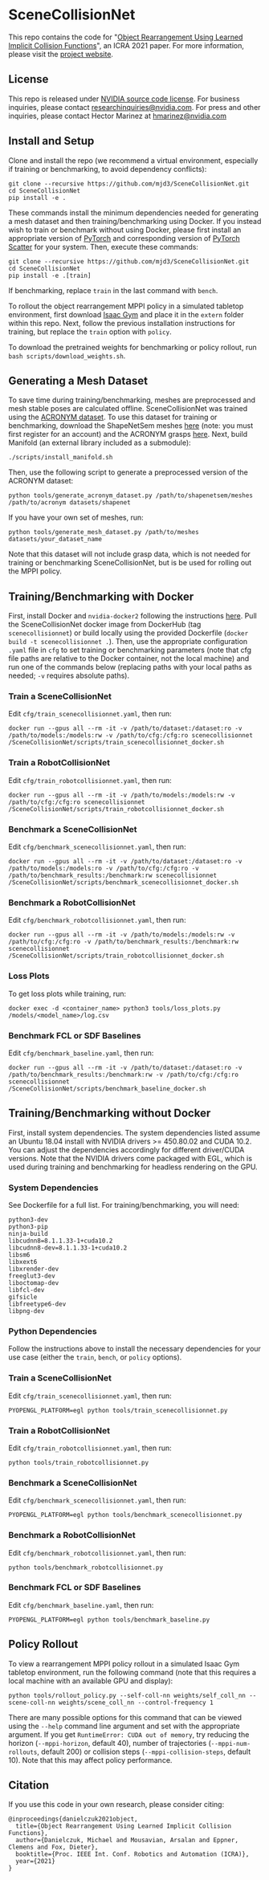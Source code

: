 # SceneCollisionNet
This repo contains the code for "[Object Rearrangement Using Learned Implicit Collision Functions](https://arxiv.org/abs/2011.10726)", an ICRA 2021 paper. For more information, please visit the [project website](https://research.nvidia.com/publication/2021-03_Object-Rearrangement-Using).

## License
This repo is released under [NVIDIA source code license](LICENSE.pdf). For business inquiries, please contact researchinquiries@nvidia.com. For press and other inquiries, please contact Hector Marinez at hmarinez@nvidia.com

## Install and Setup
Clone and install the repo (we recommend a virtual environment, especially if training or benchmarking, to avoid dependency conflicts):
```shell
git clone --recursive https://github.com/mjd3/SceneCollisionNet.git
cd SceneCollisionNet
pip install -e .
```
These commands install the minimum dependencies needed for generating a mesh dataset and then training/benchmarking using Docker. If you instead wish to train or benchmark without using Docker, please first install an appropriate version of [PyTorch](https://pytorch.org/get-started/locally/) and corresponding version of [PyTorch Scatter](https://github.com/rusty1s/pytorch_scatter) for your system. Then, execute these commands:
```shell
git clone --recursive https://github.com/mjd3/SceneCollisionNet.git
cd SceneCollisionNet
pip install -e .[train]
```
If benchmarking, replace `train` in the last command with `bench`.

To rollout the object rearrangement MPPI policy in a simulated tabletop environment, first download [Isaac Gym](https://developer.nvidia.com/isaac-gym) and place it in the `extern` folder within this repo. Next, follow the previous installation instructions for training, but replace the `train` option with `policy`.

To download the pretrained weights for benchmarking or policy rollout, run `bash scripts/download_weights.sh`.

## Generating a Mesh Dataset
To save time during training/benchmarking, meshes are preprocessed and mesh stable poses are calculated offline. SceneCollisionNet was trained using the [ACRONYM dataset](https://sites.google.com/nvidia.com/graspdataset). To use this dataset for training or benchmarking, download the ShapeNetSem meshes [here](https://shapenet.org/) (note: you must first register for an account) and the ACRONYM grasps [here](https://sites.google.com/nvidia.com/graspdataset). Next, build Manifold (an external library included as a submodule):
```shell
./scripts/install_manifold.sh
```

Then, use the following script to generate a preprocessed version of the ACRONYM dataset:
```shell
python tools/generate_acronym_dataset.py /path/to/shapenetsem/meshes /path/to/acronym datasets/shapenet
```

If you have your own set of meshes, run:
```shell
python tools/generate_mesh_dataset.py /path/to/meshes datasets/your_dataset_name
```
Note that this dataset will not include grasp data, which is not needed for training or benchmarking SceneCollisionNet, but is be used for rolling out the MPPI policy.

## Training/Benchmarking with Docker
First, install Docker and `nvidia-docker2` following the instructions [here](https://docs.nvidia.com/datacenter/cloud-native/container-toolkit/install-guide.html#installing-on-ubuntu-and-debian). Pull the SceneCollisionNet docker image from DockerHub (tag `scenecollisionnet`) or build locally using the provided Dockerfile (`docker build -t scenecollisionnet .`). Then, use the appropriate configuration `.yaml` file in `cfg` to set training or benchmarking parameters (note that cfg file paths are relative to the Docker container, not the local machine) and run one of the commands below (replacing paths with your local paths as needed; `-v` requires absolute paths).

### Train a SceneCollisionNet
Edit `cfg/train_scenecollisionnet.yaml`, then run:
```shell
docker run --gpus all --rm -it -v /path/to/dataset:/dataset:ro -v /path/to/models:/models:rw -v /path/to/cfg:/cfg:ro scenecollisionnet /SceneCollisionNet/scripts/train_scenecollisionnet_docker.sh
```

### Train a RobotCollisionNet
Edit `cfg/train_robotcollisionnet.yaml`, then run:
```shell
docker run --gpus all --rm -it -v /path/to/models:/models:rw -v /path/to/cfg:/cfg:ro scenecollisionnet /SceneCollisionNet/scripts/train_robotcollisionnet_docker.sh
```

### Benchmark a SceneCollisionNet
Edit `cfg/benchmark_scenecollisionnet.yaml`, then run:
```shell
docker run --gpus all --rm -it -v /path/to/dataset:/dataset:ro -v /path/to/models:/models:ro -v /path/to/cfg:/cfg:ro -v /path/to/benchmark_results:/benchmark:rw scenecollisionnet /SceneCollisionNet/scripts/benchmark_scenecollisionnet_docker.sh
```


### Benchmark a RobotCollisionNet
Edit `cfg/benchmark_robotcollisionnet.yaml`, then run:
```shell
docker run --gpus all --rm -it -v /path/to/models:/models:rw -v /path/to/cfg:/cfg:ro -v /path/to/benchmark_results:/benchmark:rw scenecollisionnet /SceneCollisionNet/scripts/train_robotcollisionnet_docker.sh
```

### Loss Plots
To get loss plots while training, run:
```shell
docker exec -d <container_name> python3 tools/loss_plots.py /models/<model_name>/log.csv
```

### Benchmark FCL or SDF Baselines
Edit `cfg/benchmark_baseline.yaml`, then run:
```shell
docker run --gpus all --rm -it -v /path/to/dataset:/dataset:ro -v /path/to/benchmark_results:/benchmark:rw -v /path/to/cfg:/cfg:ro scenecollisionnet /SceneCollisionNet/scripts/benchmark_baseline_docker.sh
```

## Training/Benchmarking without Docker
First, install system dependencies. The system dependencies listed assume an Ubuntu 18.04 install with NVIDIA drivers >= 450.80.02 and CUDA 10.2. You can adjust the dependencies accordingly for different driver/CUDA versions. Note that the NVIDIA drivers come packaged with EGL, which is used during training and benchmarking for headless rendering on the GPU.

### System Dependencies
See Dockerfile for a full list. For training/benchmarking, you will need:
```
python3-dev
python3-pip
ninja-build
libcudnn8=8.1.1.33-1+cuda10.2
libcudnn8-dev=8.1.1.33-1+cuda10.2
libsm6
libxext6
libxrender-dev
freeglut3-dev
liboctomap-dev
libfcl-dev
gifsicle
libfreetype6-dev
libpng-dev
```

### Python Dependencies
Follow the instructions above to install the necessary dependencies for your use case (either the `train`, `bench`, or `policy` options).

### Train a SceneCollisionNet
Edit `cfg/train_scenecollisionnet.yaml`, then run:
```shell
PYOPENGL_PLATFORM=egl python tools/train_scenecollisionnet.py
```

### Train a RobotCollisionNet
Edit `cfg/train_robotcollisionnet.yaml`, then run:
```shell
python tools/train_robotcollisionnet.py
```

### Benchmark a SceneCollisionNet
Edit `cfg/benchmark_scenecollisionnet.yaml`, then run:
```shell
PYOPENGL_PLATFORM=egl python tools/benchmark_scenecollisionnet.py
```

### Benchmark a RobotCollisionNet
Edit `cfg/benchmark_robotcollisionnet.yaml`, then run:
```shell
python tools/benchmark_robotcollisionnet.py
```

### Benchmark FCL or SDF Baselines
Edit `cfg/benchmark_baseline.yaml`, then run:
```shell
PYOPENGL_PLATFORM=egl python tools/benchmark_baseline.py
```

## Policy Rollout
To view a rearrangement MPPI policy rollout in a simulated Isaac Gym tabletop environment, run the following command (note that this requires a local machine with an available GPU and display):
```shell
python tools/rollout_policy.py --self-coll-nn weights/self_coll_nn --scene-coll-nn weights/scene_coll_nn --control-frequency 1
```
There are many possible options for this command that can be viewed using the `--help` command line argument and set with the appropriate argument. If you get `RuntimeError: CUDA out of memory`, try reducing the horizon (`--mppi-horizon`, default 40), number of trajectories (`--mppi-num-rollouts`, default 200) or collision steps (`--mppi-collision-steps`, default 10). Note that this may affect policy performance.

## Citation
If you use this code in your own research, please consider citing:
```
@inproceedings{danielczuk2021object,
  title={Object Rearrangement Using Learned Implicit Collision Functions},
  author={Danielczuk, Michael and Mousavian, Arsalan and Eppner, Clemens and Fox, Dieter},
  booktitle={Proc. IEEE Int. Conf. Robotics and Automation (ICRA)},
  year={2021}
}
```
